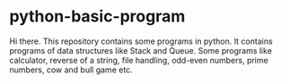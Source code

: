 # python-basic-program
Hi there. This repository contains some programs in python. It contains programs of data structures like Stack and Queue. Some programs like calculator, reverse of a string, file handling, odd-even numbers, prime numbers, cow and bull game etc.
